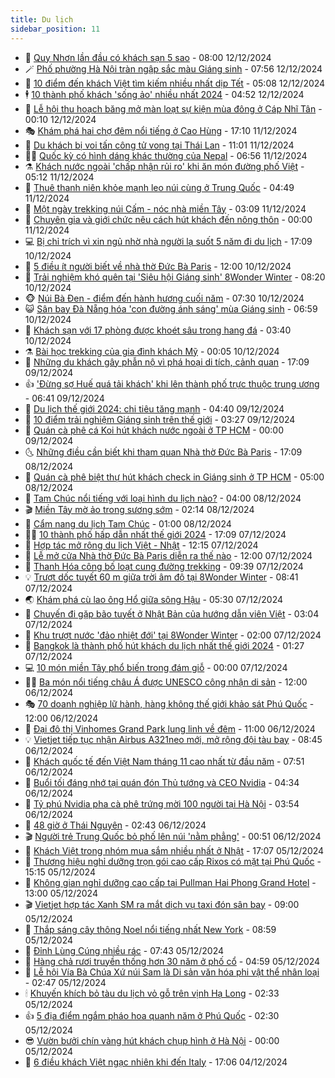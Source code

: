 ```yaml
---
title: Du lịch
sidebar_position: 11
---
```


<!-- vnexpress-du-lich:START -->
- 💂 [Quy Nhơn lần đầu có khách sạn 5 sao](https://vnexpress.net/quy-nhon-lan-dau-co-khach-san-5-sao-4827002.html) - 08:00 12/12/2024
- 🪄 [Phố phường Hà Nội tràn ngập sắc màu Giáng sinh](https://vnexpress.net/pho-phuong-ha-noi-tran-ngap-sac-mau-giang-sinh-4826906.html) - 07:56 12/12/2024
- 🦅 [10 điểm đến khách Việt tìm kiếm nhiều nhất dịp Tết](https://vnexpress.net/10-diem-den-khach-viet-tim-kiem-nhieu-nhat-dip-tet-4826880.html) - 05:08 12/12/2024
- 🕴 [10 thành phố khách &#39;sống ảo&#39; nhiều nhất 2024](https://vnexpress.net/10-thanh-pho-khach-song-ao-nhieu-nhat-2024-4826791.html) - 04:52 12/12/2024
- 👀 [Lễ hội thu hoạch băng mở màn loạt sự kiện mùa đông ở Cáp Nhĩ Tân](https://vnexpress.net/le-hoi-thu-hoach-bang-mo-man-loat-su-kien-mua-dong-o-cap-nhi-tan-4826712.html) - 00:10 12/12/2024
- 🎭 [Khám phá hai chợ đêm nổi tiếng ở Cao Hùng](https://vnexpress.net/kham-pha-hai-cho-dem-noi-tieng-o-cao-hung-4826347.html) - 17:10 11/12/2024
- 🦒 [Du khách bị voi tấn công tử vong tại Thái Lan](https://vnexpress.net/du-khach-bi-voi-tan-cong-tu-vong-tai-thai-lan-4826674.html) - 11:01 11/12/2024
- 👨‍🏫 [Quốc kỳ có hình dáng khác thường của Nepal](https://vnexpress.net/quoc-ky-co-hinh-dang-khac-thuong-cua-nepal-4826234.html) - 06:56 11/12/2024
- ⚗️ [Khách nước ngoài &#39;chấp nhận rủi ro&#39; khi ăn món đường phố Việt](https://vnexpress.net/khach-nuoc-ngoai-chap-nhan-rui-ro-khi-an-mon-duong-pho-viet-4826237.html) - 05:12 11/12/2024
- 🥸 [Thuê thanh niên khỏe mạnh leo núi cùng ở Trung Quốc](https://vnexpress.net/thue-thanh-nien-khoe-manh-leo-nui-cung-o-trung-quoc-4826352.html) - 04:49 11/12/2024
- 🤠 [Một ngày trekking núi Cấm - nóc nhà miền Tây](https://vnexpress.net/mot-ngay-trekking-nui-cam-noc-nha-mien-tay-4825708.html) - 03:09 11/12/2024
- 🚀 [Chuyên gia và giới chức nêu cách hút khách đến nông thôn](https://vnexpress.net/chuyen-gia-va-gioi-chuc-neu-cach-hut-khach-den-nong-thon-4826233.html) - 00:00 11/12/2024
- 💻 [Bị chỉ trích vì xin ngủ nhờ nhà người lạ suốt 5 năm đi du lịch](https://vnexpress.net/bi-chi-trich-vi-xin-ngu-nho-nha-nguoi-la-suot-5-nam-di-du-lich-4826210.html) - 17:09 10/12/2024
- 💼 [5 điều ít người biết về nhà thờ Đức Bà Paris](https://vnexpress.net/5-dieu-it-nguoi-biet-ve-nha-tho-duc-ba-paris-4825981.html) - 12:00 10/12/2024
- 🤡 [Trải nghiệm khó quên tại &#39;Siêu hội Giáng sinh&#39; 8Wonder Winter](https://vnexpress.net/trai-nghiem-kho-quen-tai-sieu-hoi-giang-sinh-8wonder-winter-4825394.html) - 08:20 10/12/2024
- 🐵 [Núi Bà Đen - điểm đến hành hương cuối năm](https://vnexpress.net/nui-ba-den-diem-den-hanh-huong-cuoi-nam-4825754.html) - 07:30 10/12/2024
- 😺 [Sân bay Đà Nẵng hóa &#39;con đường ánh sáng&#39; mùa Giáng sinh](https://vnexpress.net/san-bay-da-nang-hoa-con-duong-anh-sang-mua-giang-sinh-4826012.html) - 06:59 10/12/2024
- 🌈 [Khách sạn với 17 phòng được khoét sâu trong hang đá](https://vnexpress.net/khach-san-voi-17-phong-duoc-khoet-sau-trong-hang-da-4818942.html) - 03:40 10/12/2024
- ⚗️ [Bài học trekking của gia đình khách Mỹ](https://vnexpress.net/bai-hoc-trekking-cua-gia-dinh-khach-my-4825805.html) - 00:05 10/12/2024
- 👀 [Những du khách gây phẫn nộ vì phá hoại di tích, cảnh quan](https://vnexpress.net/nhung-du-khach-gay-phan-no-vi-pha-hoai-di-tich-canh-quan-4825762.html) - 17:09 09/12/2024
- 👍 [&#39;Đừng sợ Huế quá tải khách&#39; khi lên thành phố trực thuộc trung ương](https://vnexpress.net/dung-so-hue-qua-tai-khach-khi-len-thanh-pho-truc-thuoc-trung-uong-4825334.html) - 06:41 09/12/2024
- 💄 [Du lịch thế giới 2024: chi tiêu tăng mạnh](https://vnexpress.net/du-lich-the-gioi-2024-chi-tieu-tang-manh-4825466.html) - 04:40 09/12/2024
- 🥷 [10 điểm trải nghiệm Giáng sinh trên thế giới](https://vnexpress.net/10-diem-trai-nghiem-giang-sinh-tren-the-gioi-4825251.html) - 03:27 09/12/2024
- 📝 [Quán cà phê cá Koi hút khách nước ngoài ở TP HCM](https://vnexpress.net/quan-ca-phe-ca-koi-hut-khach-nuoc-ngoai-o-tp-hcm-4822988.html) - 00:00 09/12/2024
- 🌜 [Những điều cần biết khi tham quan Nhà thờ Đức Bà Paris](https://vnexpress.net/nhung-dieu-can-biet-khi-tham-quan-nha-tho-duc-ba-paris-4825257.html) - 17:09 08/12/2024
- 📝 [Quán cà phê biệt thự hút khách check in Giáng sinh ở TP HCM](https://vnexpress.net/quan-ca-phe-biet-thu-hut-khach-check-in-giang-sinh-o-tp-hcm-4822951.html) - 05:00 08/12/2024
- 🧰 [Tam Chúc nổi tiếng với loại hình du lịch nào?](https://vnexpress.net/tam-chuc-noi-tieng-voi-loai-hinh-du-lich-nao-4825080.html) - 04:00 08/12/2024
- 🎬 [Miền Tây mờ ảo trong sương sớm](https://vnexpress.net/mien-tay-mo-ao-trong-suong-som-4825082.html) - 02:14 08/12/2024
- 🧐 [Cẩm nang du lịch Tam Chúc](https://vnexpress.net/cam-nang-du-lich-tam-chuc-4822957.html) - 01:00 08/12/2024
- 👨‍🏫 [10 thành phố hấp dẫn nhất thế giới 2024](https://vnexpress.net/10-thanh-pho-hap-dan-nhat-the-gioi-2024-4825138.html) - 17:09 07/12/2024
- 🦣 [Hợp tác mở rộng du lịch Việt - Nhật](https://vnexpress.net/hop-tac-mo-rong-du-lich-viet-nhat-4824844.html) - 12:15 07/12/2024
- 🌋 [Lễ mở cửa Nhà thờ Đức Bà Paris diễn ra thế nào](https://vnexpress.net/le-mo-cua-nha-tho-duc-ba-paris-dien-ra-the-nao-4825049.html) - 12:00 07/12/2024
- 🦄 [Thanh Hóa công bố loạt cung đường trekking](https://vnexpress.net/thanh-hoa-cong-bo-loat-cung-duong-trekking-4825089.html) - 09:39 07/12/2024
- 💡 [Trượt dốc tuyết 60 m giữa trời âm độ tại 8Wonder Winter](https://vnexpress.net/truot-doc-tuyet-60-m-giua-troi-am-do-tai-8wonder-winter-4825072.html) - 08:41 07/12/2024
- 🌏 [Khám phá cù lao ông Hổ giữa sông Hậu](https://vnexpress.net/kham-pha-cu-lao-ong-ho-giua-song-hau-4824983.html) - 05:30 07/12/2024
- 💂 [Chuyến đi gặp bão tuyết ở Nhật Bản của hướng dẫn viên Việt](https://vnexpress.net/chuyen-di-gap-bao-tuyet-o-nhat-ban-cua-huong-dan-vien-viet-4821481.html) - 03:04 07/12/2024
- 🤩 [Khu trượt nước &#39;đảo nhiệt đới&#39; tại 8Wonder Winter](https://vnexpress.net/khu-truot-nuoc-dao-nhiet-doi-tai-8wonder-winter-4824870.html) - 02:00 07/12/2024
- 💪 [Bangkok là thành phố hút khách du lịch nhất thế giới 2024](https://vnexpress.net/bangkok-la-thanh-pho-hut-khach-du-lich-nhat-the-gioi-2024-4824895.html) - 01:27 07/12/2024
- 💻 [10 món miền Tây phổ biến trong đám giỗ](https://vnexpress.net/10-mon-mien-tay-pho-bien-trong-dam-gio-4824448.html) - 00:00 07/12/2024
- 🧑‍💻 [Ba món nổi tiếng châu Á được UNESCO công nhận di sản](https://vnexpress.net/ba-mon-noi-tieng-chau-a-duoc-unesco-cong-nhan-di-san-4824678.html) - 12:00 06/12/2024
- 🎭 [70 doanh nghiệp lữ hành, hàng không thế giới khảo sát Phú Quốc](https://vnexpress.net/70-doanh-nghiep-lu-hanh-hang-khong-the-gioi-khao-sat-phu-quoc-4824821.html) - 12:00 06/12/2024
- 🧐 [Đại đô thị Vinhomes Grand Park lung linh về đêm](https://vnexpress.net/dai-do-thi-vinhomes-grand-park-lung-linh-ve-dem-4824883.html) - 11:00 06/12/2024
- 💡 [Vietjet tiếp tục nhận Airbus A321neo mới, mở rộng đội tàu bay](https://vnexpress.net/vietjet-tiep-tuc-nhan-airbus-a321neo-moi-mo-rong-doi-tau-bay-4824730.html) - 08:45 06/12/2024
- 🌊 [Khách quốc tế đến Việt Nam tháng 11 cao nhất từ đầu năm](https://vnexpress.net/khach-quoc-te-den-viet-nam-thang-11-cao-nhat-tu-dau-nam-4824673.html) - 07:51 06/12/2024
- 🎃 [Buổi tối đáng nhớ tại quán đón Thủ tướng và CEO Nvidia](https://vnexpress.net/buoi-toi-dang-nho-tai-quan-don-thu-tuong-va-ceo-nvidia-4824560.html) - 04:34 06/12/2024
- 🧠 [Tỷ phú Nvidia pha cà phê trứng mời 100 người tại Hà Nội](https://vnexpress.net/ty-phu-nvidia-pha-ca-phe-trung-moi-100-nguoi-tai-ha-noi-4824510.html) - 03:54 06/12/2024
- 💄 [48 giờ ở Thái Nguyên](https://vnexpress.net/48-gio-o-thai-nguyen-4824031.html) - 02:43 06/12/2024
- 🎬 [Người trẻ Trung Quốc bỏ phố lên núi &#39;nằm phẳng&#39;](https://vnexpress.net/nguoi-tre-trung-quoc-bo-pho-len-nui-nam-phang-4824308.html) - 00:51 06/12/2024
- 🐻 [Khách Việt trong nhóm mua sắm nhiều nhất ở Nhật](https://vnexpress.net/khach-viet-trong-nhom-mua-sam-nhieu-nhat-o-nhat-4824258.html) - 17:07 05/12/2024
- 🌝 [Thương hiệu nghỉ dưỡng trọn gói cao cấp Rixos có mặt tại Phú Quốc](https://vnexpress.net/thuong-hieu-nghi-duong-tron-goi-cao-cap-rixos-co-mat-tai-phu-quoc-4824374.html) - 15:15 05/12/2024
- 🤩 [Không gian nghỉ dưỡng cao cấp tại Pullman Hai Phong Grand Hotel](https://vnexpress.net/khong-gian-nghi-duong-cao-cap-tai-pullman-hai-phong-grand-hotel-4824300.html) - 13:00 05/12/2024
- 🎬 [Vietjet hợp tác Xanh SM ra mắt dịch vụ taxi đón sân bay](https://vnexpress.net/vietjet-hop-tac-xanh-sm-ra-mat-dich-vu-taxi-don-san-bay-4824285.html) - 09:00 05/12/2024
- 🦩 [Thắp sáng cây thông Noel nổi tiếng nhất New York](https://vnexpress.net/thap-sang-cay-thong-noel-noi-tieng-nhat-new-york-4824131.html) - 08:59 05/12/2024
- 🦍 [Đỉnh Lùng Cúng nhiều rác](https://vnexpress.net/dinh-lung-cung-nhieu-rac-4823879.html) - 07:43 05/12/2024
- 👀 [Hàng chả rươi truyền thống hơn 30 năm ở phố cổ](https://vnexpress.net/hang-cha-ruoi-truyen-thong-hon-30-nam-o-pho-co-4823822.html) - 04:59 05/12/2024
- 🧰 [Lễ hội Vía Bà Chúa Xứ núi Sam là Di sản văn hóa phi vật thể nhân loại](https://vnexpress.net/le-hoi-via-ba-chua-xu-nui-sam-la-di-san-van-hoa-phi-vat-the-nhan-loai-4824042.html) - 02:47 05/12/2024
- 🕯 [Khuyến khích bỏ tàu du lịch vỏ gỗ trên vịnh Hạ Long](https://vnexpress.net/khuyen-khich-bo-tau-du-lich-vo-go-tren-vinh-ha-long-4823936.html) - 02:33 05/12/2024
- 👍 [5 địa điểm ngắm pháo hoa quanh năm ở Phú Quốc](https://vnexpress.net/5-dia-diem-ngam-phao-hoa-quanh-nam-o-phu-quoc-4823810.html) - 02:30 05/12/2024
- 😎 [Vườn bưởi chín vàng hút khách chụp hình ở Hà Nội](https://vnexpress.net/vuon-buoi-chin-vang-hut-khach-chup-hinh-o-ha-noi-4823585.html) - 00:00 05/12/2024
- 🐘 [6 điều khách Việt ngạc nhiên khi đến Italy](https://vnexpress.net/6-dieu-khach-viet-ngac-nhien-khi-den-italy-4823352.html) - 17:06 04/12/2024<!-- vnexpress-du-lich:END -->
